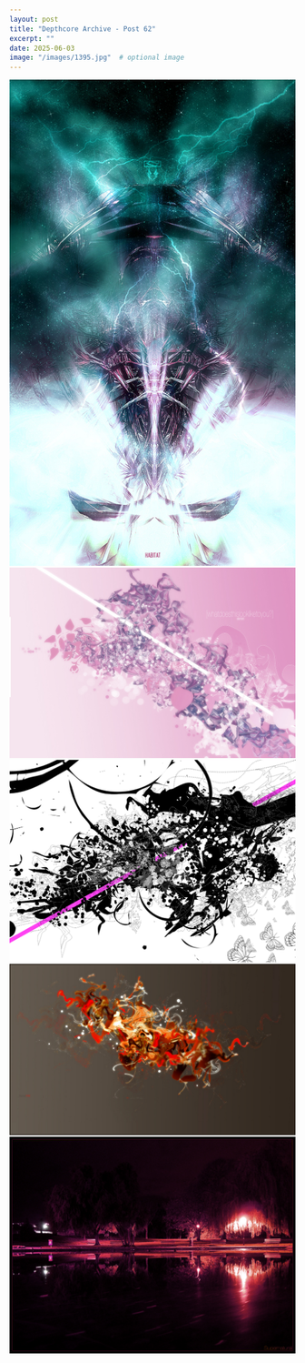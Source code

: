 ```yaml
---
layout: post
title: "Depthcore Archive - Post 62"
excerpt: ""
date: 2025-06-03
image: "/images/1395.jpg"  # optional image
---
```


<img src="/images/1395.jpg">
<img src="/images/1402.jpg" alt="1402.jpg"/>
<img src="/images/1403.jpg" alt="1403.jpg"/>
<img src="/images/1404.jpg" alt="1404.jpg"/>
<img src="/images/1407.jpg" alt="1407.jpg"/>
